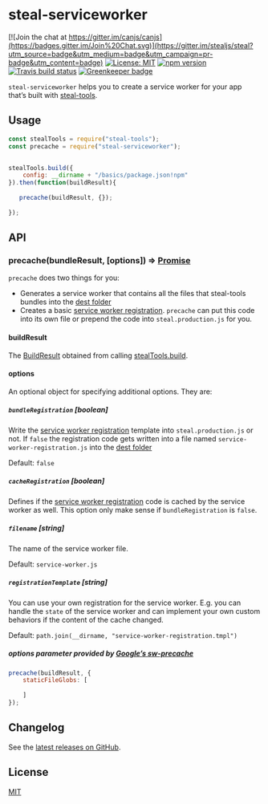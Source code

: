 # steal-serviceworker

[![Join the chat at https://gitter.im/canjs/canjs](https://badges.gitter.im/Join%20Chat.svg)](https://gitter.im/stealjs/steal?utm_source=badge&utm_medium=badge&utm_campaign=pr-badge&utm_content=badge)
[![License: MIT](https://img.shields.io/badge/license-MIT-blue.svg)](https://github.com/stealjs/steal-serviceworker/blob/master/LICENSE.md)
[![npm version](https://badge.fury.io/js/steal-serviceworker.svg)](https://www.npmjs.com/package/stealjs/steal-serviceworker)
[![Travis build status](https://travis-ci.org/stealjs/steal-serviceworker.svg?branch=master)](https://travis-ci.org/stealjs/steal-serviceworker)
[![Greenkeeper badge](https://badges.greenkeeper.io/stealjs/steal-serviceworker.svg)](https://greenkeeper.io/)

`steal-serviceworker` helps you to create a service worker for your app that’s built with [steal-tools](https://stealjs.com/docs/steal-tools.html).

## Usage

```js
const stealTools = require("steal-tools");
const precache = require("steal-serviceworker");


stealTools.build({
    config: __dirname + "/basics/package.json!npm"
}).then(function(buildResult){
    
   precache(buildResult, {});
   
});
```

## API

### precache(bundleResult, [options]) => [Promise](https://developer.mozilla.org/en-US/docs/Web/JavaScript/Reference/Global_Objects/Promise)

`precache` does two things for you:
- Generates a service worker that contains all the files that steal-tools bundles into the [dest folder](https://stealjs.com/docs/steal-tools.build.html#dest)
- Creates a basic [service worker registration](templates/service-worker-registration.tmpl). `precache` can put this code into its own file or prepend the code into `steal.production.js` for you.

#### buildResult

The [BuildResult](https://stealjs.com/docs/steal-tools.BuildResult.html) obtained from calling [stealTools.build](https://stealjs.com/docs/steal-tools.build.html).

#### options

An optional object for specifying additional options. They are:

##### `bundleRegistration` [boolean]
Write the [service worker registration](templates/service-worker-registration.tmpl) template into `steal.production.js` or not.
If `false` the registration code gets written into a file named `service-worker-registration.js` into the [dest folder](https://stealjs.com/docs/steal-tools.build.html#dest)

Default: `false`

##### `cacheRegistration` [boolean]
Defines if the  [service worker registration](templates/service-worker-registration.tmpl) code is cached by the service worker as well.
This option only make sense if `bundleRegistration` is `false`.

##### `filename` [string]
The name of the service worker file.

Default: `service-worker.js`

##### `registrationTemplate` [string]
You can use your own registration for the service worker. 
E.g. you can handle the `state` of the service worker and can implement your own custom behaviors if the content of the cache changed.

Default: `path.join(__dirname, "service-worker-registration.tmpl")`

##### options parameter provided by [Google’s sw-precache](https://github.com/GoogleChrome/sw-precache)
```js
precache(buildResult, {
    staticFileGlobs: [
        
    ] 
});
```

## Changelog

See the [latest releases on GitHub](https://github.com/stealjs/steal-serviceworker/releases).

## License

[MIT](https://github.com/stealjs/steal-serviceworker/blob/master/LICENSE.md)
